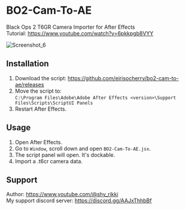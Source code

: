 # BO2-Cam-To-AE
Black Ops 2 T6GR Camera Importer for After Effects  
Tutorial: https://www.youtube.com/watch?v=6pkkpgb8VYY  

![Screenshot_6](https://github.com/user-attachments/assets/0d882611-da8d-436f-a7e3-c976f666a4ce)  


## Installation
1. Download the script: https://github.com/eirisocherry/bo2-cam-to-ae/releases  
2. Move the script to:  
`C:\Program Files\Adobe\Adobe After Effects <version>\Support Files\Scripts\ScriptUI Panels`  
3. Restart After Effects.  

## Usage
1. Open After Effects.  
2. Go to `Window`, scroll down and open `BO2-Cam-To-AE.jsx`.  
3. The script panel will open. It's dockable.  
4. Import a .t6cr camera data.  

## Support
Author: https://www.youtube.com/@shy_rikki  
My support discord server: https://discord.gg/AAJxThhbBf  
